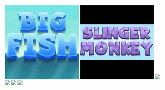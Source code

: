
![](squaregif.gif)
![](slingermonkey.gif)
![](giftdeck.gif)
![](dinocatch.gif)
![](skidcar.gif)
![](cutiepie.gif)


